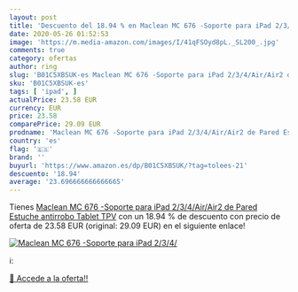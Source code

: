 ```yaml
---
layout: post
title: 'Descuento del 18.94 % en Maclean MC 676 -Soporte para iPad 2/3/4/'
date: 2020-05-26 01:52:53
image: 'https://m.media-amazon.com/images/I/41qFSOyd8pL._SL200_.jpg'
comments: true
category: ofertas
author: ring
slug: 'B01C5XBSUK-es Maclean MC 676 -Soporte para iPad 2/3/4/Air/Air2 de Pared...'
sku: 'B01C5XBSUK-es'
tags: [ 'ipad', ]
actualPrice: 23.58 EUR
currency: EUR
price: 23.58
comparePrice: 29.09 EUR
prodname: 'Maclean MC 676 -Soporte para iPad 2/3/4/Air/Air2 de Pared Estuche antirrobo Tablet TPV'
country: 'es'
flag: '🇪🇸'
brand: ''
buyurl: 'https://www.amazon.es/dp/B01C5XBSUK/?tag=tolees-21'
descuento: '18.94'
average: '23.696666666666665'
---
```


Tienes [Maclean MC 676 -Soporte para iPad 2/3/4/Air/Air2 de Pared Estuche antirrobo Tablet TPV](https://www.amazon.es/dp/B01C5XBSUK/?tag=tolees-21) con un 18.94 % de descuento con precio de oferta de 23.58 EUR (original: 29.09 EUR) en el siguiente enlace!

[![Maclean MC 676 -Soporte para iPad 2/3/4/](https://m.media-amazon.com/images/I/41qFSOyd8pL._SL200_.jpg)](https://www.amazon.es/dp/B01C5XBSUK/?tag=tolees-21)

ℹ️:


[🛒 Accede a la oferta!!](https://www.amazon.es/dp/B01C5XBSUK/?tag=tolees-21)
